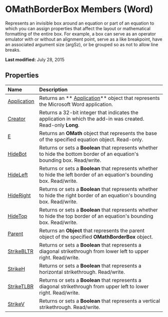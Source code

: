 
# OMathBorderBox Members (Word)
Represents an invisible box around an equation or part of an equation to which you can assign properties that affect the layout or mathematical formatting of the entire box. For example, a box can serve as an operator emulator with or without an alignment point, serve as a like breakpoint, have an associated argument size (argSz), or be grouped so as not to allow line breaks.

 **Last modified:** July 28, 2015


## Properties



|**Name**|**Description**|
|:-----|:-----|
| [Application](b95f9ef7-e90e-9aa8-8478-0bf170d1b6e4.md)|Returns an  ** [Application](d1cf6f8f-4e88-bf01-93b4-90a83f79cb44.md)** object that represents the Microsoft Word application.|
| [Creator](816122c9-fa58-b3a4-ff25-74e0ad6b7015.md)|Returns a 32-bit integer that indicates the application in which the add-in was created. Read-only  **Long**.|
| [E](66f14de9-f829-2671-bcdb-884800f34601.md)|Returns an  **OMath** object that represents the base of the specified equation object. Read-only.|
| [HideBot](b056075f-50c3-60bb-ee73-ddb0ee3e1ff6.md)|Returns or sets a  **Boolean** that represents whether to hide the bottom border of an equation's bounding box. Read/write.|
| [HideLeft](15725979-842b-d574-ee47-0fe3e71d441b.md)|Returns or sets a  **Boolean** that represents whether to hide the left border of an equation's bounding box. Read/write.|
| [HideRight](58f51023-7ee4-a765-5f9b-93621b886a0e.md)|Returns or sets a  **Boolean** that represents whether to hide the right border of an equation's bounding box. Read/write.|
| [HideTop](1d502fc4-6432-5cbb-f8bf-95a3ece2d564.md)|Returns or sets a  **Boolean** that represents whether to hide the top border of an equation's bounding box. Read/write.|
| [Parent](a09461d0-be33-5723-1d6d-288f5ba3d159.md)|Returns an  **Object** that represents the parent object of the specified **OMathBorderBox** object.|
| [StrikeBLTR](74547e18-bf99-641b-bb68-aed13bc19057.md)|Returns or sets a  **Boolean** that represents a diagonal strikethrough from lower left to upper right. Read/write.|
| [StrikeH](9533da90-b8c5-ae57-d8a5-1a09b463052e.md)|Returns or sets a  **Boolean** that represents a horizontal strikethrough. Read/write.|
| [StrikeTLBR](0e59d19e-83cb-b501-1a5a-5beaeccc757c.md)|Returns or sets a  **Boolean** that represents a diagonal strikethrough from upper left to lower right. Read/write.|
| [StrikeV](278dfb37-12c6-c09e-8c4f-4403fe4df7fa.md)|Returns or sets a  **Boolean** that represents a vertical strikethrough. Read/write.|
